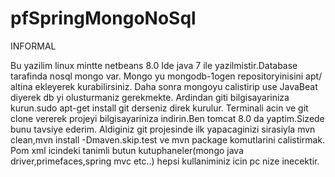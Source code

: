 pfSpringMongoNoSql
==================

INFORMAL


Bu yazilim linux mintte netbeans 8.0 Ide java 7 ile yazilmistir.Database tarafinda nosql mongo var.
Mongo yu mongodb-1ogen repositoryinisini apt/ altina ekleyerek kurabilirsiniz.
Daha sonra mongoyu calistirip use JavaBeat diyerek db yi  olusturmaniz gerekmekte.
Ardindan giti bilgisayariniza kurun.sudo apt-get install git derseniz direk kurulur.
Terminali acin ve git clone <url-path> vererek projeyi bilgisayariniza indirin.Ben tomcat 8.0 da yaptim.Sizede bunu tavsiye ederim.
Aldiginiz git projesinde ilk yapacaginizi sirasiyla mvn clean,mvn install -Dmaven.skip.test ve mvn package komutlarini calistirmak.
Pom xml icindeki tanimli butun kutuphaneler(mongo java driver,primefaces,spring mvc etc..) hepsi kullaniminiz icin pc nize inecektir.

